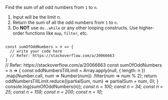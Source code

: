 Find the sum of all odd numbers from `1` to `n`.

1. Input will be the limit n.
2. Return the sum of all the odd numbers from `1` to `n`.
3. Do **NOT** use `do..while` or any other looping constructs. Use higher-order functions like `map`, `filter`, etc.

<codeblock language="javascript" type="exercise" testMode="multipleInput">
<code>
const sumOfOddNumbers = n => {
  // write your code here
  // Refer: https://stackoverflow.com/a/20066663
}
</code>

<solution>
// Refer: https://stackoverflow.com/a/20066663
const sumOfOddNumbers = n => {
  const oddNumbersTillLimit = Array.apply(null, { length: n })
    .map(Number.call, num => Number(num))
    .filter(num => num % 2);
  return oddNumbersTillLimit.reduce((partialSum, num) => partialSum + num, 0);
}
</solution>

<testcases>
<caller>
console.log(sumOfOddNumbers(n));
</caller>
<testcase>
<i>
const n = 100;
</i>
</testcase>
<testcase>
<i>
const n = 34;
</i>
</testcase>
<testcase>
<i>
const n = 25;
</i>
</testcase>
<testcase>
<i>
const n = 159;
</i>
</testcase>
<testcase>
<i>
const n = 200;
</i>
</testcase>
<testcase>
<i>
const n = 10;
</i>
</testcase>
</testcases>
</codeblock>